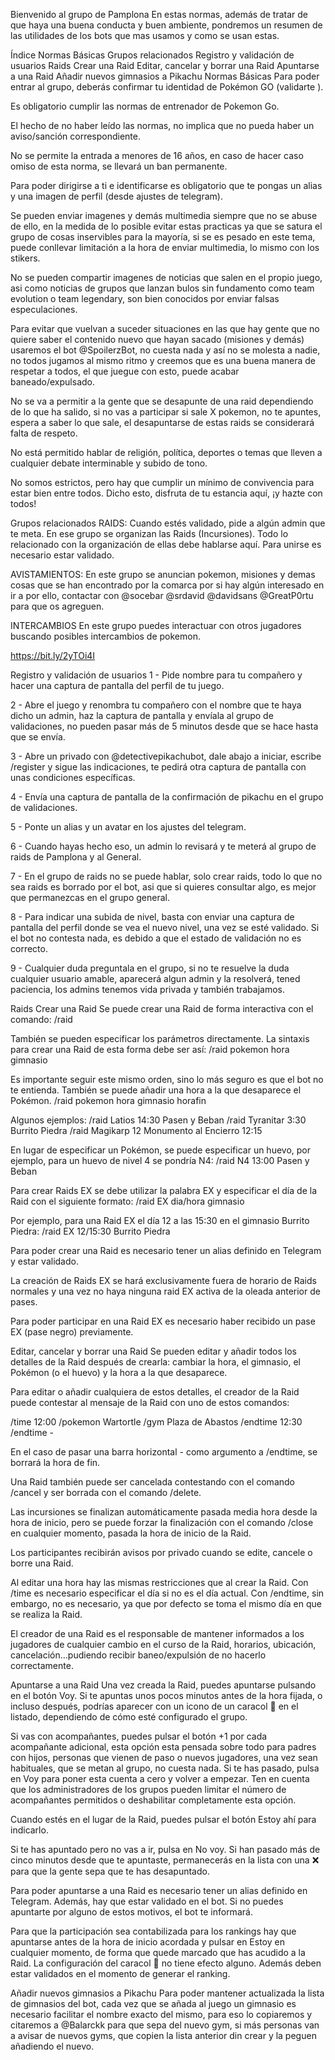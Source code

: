 Bienvenido al grupo de Pamplona
En estas normas, además de tratar de que haya una buena conducta y buen ambiente, pondremos un resumen de las utilidades de los bots que mas usamos y como se usan estas.

Índice
Normas Básicas
Grupos relacionados
Registro y validación de usuarios
Raids
Crear una Raid
Editar, cancelar y borrar una Raid
Apuntarse a una Raid
Añadir nuevos gimnasios a Pikachu
Normas Básicas
Para poder entrar al grupo, deberás confirmar tu identidad de Pokémon GO (validarte ).

Es obligatorio cumplir las normas de entrenador de Pokemon Go.

El hecho de no haber leído las normas, no implica que no pueda haber un aviso/sanción correspondiente.

No se permite la entrada a menores de 16 años, en caso de hacer caso omiso de esta norma, se llevará un ban permanente.

Para poder dirigirse a ti e identificarse es obligatorio que te pongas un alias y una imagen de perfil (desde ajustes de telegram).

Se pueden enviar imagenes y demás multimedia siempre que no se abuse de ello, en la medida de lo posible evitar estas practicas ya que se satura el grupo de cosas inservibles para la mayoría, si se es pesado en este tema, puede conllevar limitación a la hora de enviar multimedia, lo mismo con los stikers.

No se pueden compartir imagenes de noticias que salen en el propio juego, asi como noticias de grupos que lanzan bulos sin fundamento como team evolution o team legendary, son bien conocidos por enviar falsas especulaciones.

Para evitar que vuelvan a suceder situaciones en las que hay gente que no quiere saber el contenido nuevo que hayan sacado (misiones y demás) usaremos el bot @SpoilerzBot, no cuesta nada y así no se molesta a nadie, no todos jugamos al mismo ritmo y creemos que es una buena manera de respetar a todos, el que juegue con esto, puede acabar baneado/expulsado.

No se va a permitir a la gente que se desapunte de una raid dependiendo de lo que ha salido, si no vas a participar si sale X pokemon, no te apuntes, espera a saber lo que sale, el desapuntarse de estas raids se considerará falta de respeto.

No está permitido hablar de religión, política, deportes o temas que lleven a cualquier debate interminable y subido de tono.

No somos estrictos, pero hay que cumplir un mínimo de convivencia para estar bien entre todos. Dicho esto, disfruta de tu estancia aquí, ¡y hazte con todos!

Grupos relacionados
RAIDS: Cuando estés validado, pide a algún admin que te meta. En ese grupo se organizan las Raids (Incursiones). Todo lo relacionado con la organización de ellas debe hablarse aquí. Para unirse es necesario estar validado.

AVISTAMIENTOS: En este grupo se anuncian pokemon, misiones y demas cosas que se han encontrado por la comarca por si hay algún interesado en ir a por ello, contactar con @socebar @srdavid @davidsans @GreatP0rtu para que os agreguen.

INTERCAMBIOS En este grupo puedes interactuar con otros jugadores buscando posibles intercambios de pokemon.

https://bit.ly/2yTOi4I

Registro y validación de usuarios
1 - Pide nombre para tu compañero y hacer una captura de pantalla del perfil de tu juego.

2 - Abre el juego y renombra tu compañero con el nombre que te haya dicho un admin, haz la captura de pantalla y envíala al grupo de validaciones, no pueden pasar más de 5 minutos desde que se hace hasta que se envía.

3 - Abre un privado con @detectivepikachubot, dale abajo a iniciar, escribe /register y sigue las indicaciones, te pedirá otra captura de pantalla con unas condiciones específicas.

4 - Envía una captura de pantalla de la confirmación de pikachu en el grupo de validaciones.

5 - Ponte un alias y un avatar en los ajustes del telegram.

6 - Cuando hayas hecho eso, un admin lo revisará y te meterá al grupo de raids de Pamplona y al General.

7 - En el grupo de raids no se puede hablar, solo crear raids, todo lo que no sea raids es borrado por el bot, asi que si quieres consultar algo, es mejor que permanezcas en el grupo general.

8 - Para indicar una subida de nivel, basta con enviar una captura de pantalla del perfil donde se vea el nuevo nivel, una vez se esté validado. Si el bot no contesta nada, es debido a que el estado de validación no es correcto.

9 - Cualquier duda preguntala en el grupo, si no te resuelve la duda cualquier usuario amable, aparecerá algun admin y la resolverá, tened paciencia, los admins tenemos vida privada y también trabajamos.

Raids
Crear una Raid
Se puede crear una Raid de forma interactiva con el comando:
/raid

También se pueden especificar los parámetros directamente. La sintaxis para crear una Raid de esta forma debe ser así:
/raid pokemon hora gimnasio

Es importante seguir este mismo orden, sino lo más seguro es que el bot no te entienda. También se puede añadir una hora a la que desaparece el Pokémon.
/raid pokemon hora gimnasio horafin

Algunos ejemplos:
/raid Latios 14:30 Pasen y Beban /raid Tyranitar 3:30 Burrito Piedra /raid Magikarp 12 Monumento al Encierro 12:15

En lugar de especificar un Pokémon, se puede especificar un huevo, por ejemplo, para un huevo de nivel 4 se pondría N4:
/raid N4 13:00 Pasen y Beban

Para crear Raids EX se debe utilizar la palabra EX y especificar el día de la Raid con el siguiente formato:
/raid EX dia/hora gimnasio

Por ejemplo, para una Raid EX el día 12 a las 15:30 en el gimnasio Burrito Piedra:
/raid EX 12/15:30 Burrito Piedra

Para poder crear una Raid es necesario tener un alias definido en Telegram y estar validado.

La creación de Raids EX se hará exclusivamente fuera de horario de Raids normales y una vez no haya ninguna raid EX activa de la oleada anterior de pases.

Para poder participar en una Raid EX es necesario haber recibido un pase EX (pase negro) previamente.

Editar, cancelar y borrar una Raid
Se pueden editar y añadir todos los detalles de la Raid después de crearla: cambiar la hora, el gimnasio, el Pokémon (o el huevo) y la hora a la que desaparece.

Para editar o añadir cualquiera de estos detalles, el creador de la Raid puede contestar al mensaje de la Raid con uno de estos comandos:

/time 12:00 /pokemon Wartortle /gym Plaza de Abastos /endtime 12:30 /endtime -

En el caso de pasar una barra horizontal - como argumento a /endtime, se borrará la hora de fin.

Una Raid también puede ser cancelada contestando con el comando /cancel y ser borrada con el comando /delete.

Las incursiones se finalizan automáticamente pasada media hora desde la hora de inicio, pero se puede forzar la finalización con el comando /close en cualquier momento, pasada la hora de inicio de la Raid.

Los participantes recibirán avisos por privado cuando se edite, cancele o borre una Raid.

Al editar una hora hay las mismas restricciones que al crear la Raid. Con /time es necesario especificar el día si no es el día actual. Con /endtime, sin embargo, no es necesario, ya que por defecto se toma el mismo día en que se realiza la Raid.

El creador de una Raid es el responsable de mantener informados a los jugadores de cualquier cambio en el curso de la Raid, horarios, ubicación, cancelación…pudiendo recibir baneo/expulsión de no hacerlo correctamente.

Apuntarse a una Raid
Una vez creada la Raid, puedes apuntarse pulsando en el botón Voy. Si te apuntas unos pocos minutos antes de la hora fijada, o incluso después, podrías aparecer con un icono de un caracol 🐌 en el listado, dependiendo de cómo esté configurado el grupo.

Si vas con acompañantes, puedes pulsar el botón +1 por cada acompañante adicional, esta opción esta pensada sobre todo para padres con hijos, personas que vienen de paso o nuevos jugadores, una vez sean habituales, que se metan al grupo, no cuesta nada. Si te has pasado, pulsa en Voy para poner esta cuenta a cero y volver a empezar. Ten en cuenta que los administradores de los grupos pueden limitar el número de acompañantes permitidos o deshabilitar completamente esta opción.

Cuando estés en el lugar de la Raid, puedes pulsar el botón Estoy ahí para indicarlo.

Si te has apuntado pero no vas a ir, pulsa en No voy. Si han pasado más de cinco minutos desde que te apuntaste, permanecerás en la lista con una ❌ para que la gente sepa que te has desapuntado.

Para poder apuntarse a una Raid es necesario tener un alias definido en Telegram. Además, hay que estar validado en el bot. Si no puedes apuntarte por alguno de estos motivos, el bot te informará.

Para que la participación sea contabilizada para los rankings hay que apuntarse antes de la hora de inicio acordada y pulsar en Estoy en cualquier momento, de forma que quede marcado que has acudido a la Raid. La configuración del caracol 🐌 no tiene efecto alguno. Además deben estar validados en el momento de generar el ranking.

Añadir nuevos gimnasios a Pikachu
Para poder mantener actualizada la lista de gimnasios del bot, cada vez que se añada al juego un gimnasio es necesario facilitar el nombre exacto del mismo, para eso lo copiaremos y citaremos a @Balarckk para que sepa del nuevo gym, si más personas van a avisar de nuevos gyms, que copien la lista anterior din crear y la peguen añadiendo el nuevo.
